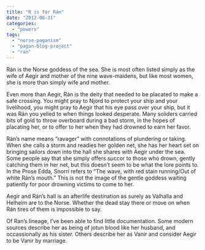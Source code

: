 ```yaml
---
title: "R is for Rán"
date: "2012-08-31"
categories: 
  - "powers"
tags: 
  - "norse-paganism"
  - "pagan-blog-project"
  - "ran"
---
```


Rán is the Norse goddess of the sea. She is most often listed simply as the wife of Aegir and mother of the nine wave-maidens, but like most women, she is more than simply wife and mother.

Even more than Aegir, Rán is the deity that needed to be placated to make a safe crossing. You might pray to Njord to protect your ship and your livelihood, you might pray to Aegir that his eye pass over your ship, but it was Rán you yelled to when things looked desperate. Many soliders carried bits of gold to throw overboard during a bad storm, in the hopes of placating her, or to offer to her when they had drowned to earn her favor.

Rán’s name means “ravager” with connotations of plundering or taking. When she calls a storm and readies her golden net, she has her heart set on bringing sailors down into the hall she shares with Aegir under the sea. Some people say that she simply offers succor to those who drown, gently catching them in her net, but this doesn’t seem to be what the lore points to. In the Prose Edda, Snorri refers to “The wave, with red stain running/Out of white Rán’s mouth.” This is not the image of the gentle goddess waiting patiently for poor drowning victims to come to her.

Aegir and Rán’s hall is an afterlife destination as surely as Valhalla and Helheim are to the Norse. Whether the dead stay there or move on when Rán tires of them is impossible to say.

Of Ran’s lineage, I’ve been able to find little documentation. Some modern sources describe her as being of jotun blood like her husband, and occassionally as his sister. Others describe her as Vanir and consider Aegir to be Vanir by marriage.

